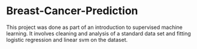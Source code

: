 # Breast-Cancer-Prediction

This project was done as part of an introduction to supervised machine learning.
It involves cleaning and analysis of a standard data set and fitting logistic regression
and linear svm on the dataset.
